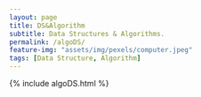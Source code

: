 ```yaml
---
layout: page
title: DS&Algorithm
subtitle: Data Structures & Algorithms.
permalink: /algoDS/
feature-img: "assets/img/pexels/computer.jpeg"
tags: [Data Structure, Algorithm]
---
```



{% include algoDS.html %}